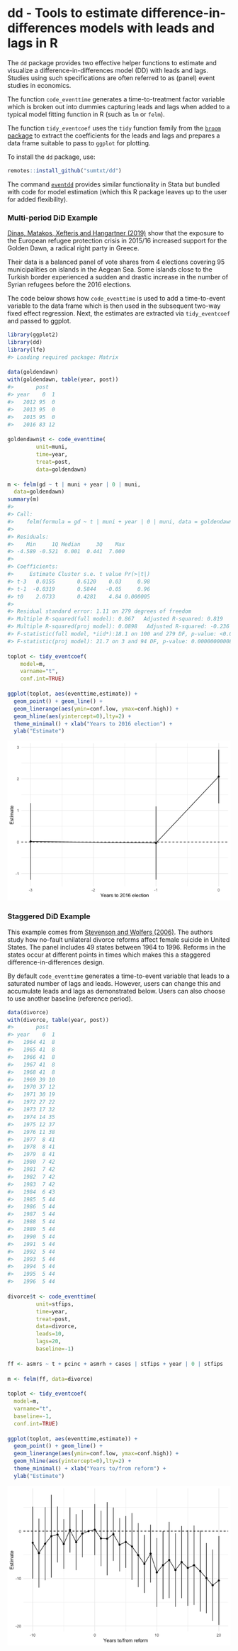dd - Tools to estimate difference-in-differences models with leads and
lags in R
================

The `dd` package provides two effective helper functions to estimate and
visualize a difference-in-differences model (DD) with leads and lags.
Studies using such specifications are often referred to as (panel) event
studies in economics.

The function `code_eventtime` generates a time-to-treatment factor
variable which is broken out into dummies capturing leads and lags when
added to a typical model fitting function in R (such as `lm` or `felm`).

The function `tidy_eventcoef` uses the `tidy` function family from the
[`broom` package](https://broom.tidymodels.org/) to extract the
coefficients for the leads and lags and prepares a data frame suitable
to pass to `ggplot` for plotting.

To install the `dd` package, use:

``` r
remotes::install_github("sumtxt/dd")
```

The command [`eventdd`](http://ftp.iza.org/dp13524.pdf) provides similar
functionality in Stata but bundled with code for model estimation (which
this R package leaves up to the user for added flexibility).

### Multi-period DiD Example

[Dinas, Matakos, Xefteris and Hangartner
(2019)](https://doi.org/10.1017/pan.2018.48) show that the exposure to
the European refugee protection crisis in 2015/16 increased support for
the Golden Dawn, a radical right party in Greece.

Their data is a balanced panel of vote shares from 4 elections covering
95 municipalities on islands in the Aegean Sea. Some islands close to
the Turkish border experienced a sudden and drastic increase in the
number of Syrian refugees before the 2016 elections.

The code below shows how `code_eventtime` is used to add a time-to-event
variable to the data frame which is then used in the subsequent two-way
fixed effect regression. Next, the estimates are extracted via
`tidy_eventcoef` and passed to ggplot.

``` r
library(ggplot2)
library(dd)
library(lfe)
#> Loading required package: Matrix

data(goldendawn)
with(goldendawn, table(year, post))
#>       post
#> year    0  1
#>   2012 95  0
#>   2013 95  0
#>   2015 95  0
#>   2016 83 12

goldendawn$t <- code_eventtime(
         unit=muni,
         time=year,
         treat=post,
         data=goldendawn)

m <- felm(gd ~ t | muni + year | 0 | muni, 
  data=goldendawn)
summary(m)
#> 
#> Call:
#>    felm(formula = gd ~ t | muni + year | 0 | muni, data = goldendawn) 
#> 
#> Residuals:
#>    Min     1Q Median     3Q    Max 
#> -4.589 -0.521  0.001  0.441  7.000 
#> 
#> Coefficients:
#>     Estimate Cluster s.e. t value Pr(>|t|)
#> t-3   0.0155       0.6120    0.03     0.98
#> t-1  -0.0319       0.5844   -0.05     0.96
#> t0    2.0733       0.4281    4.84 0.000005
#> 
#> Residual standard error: 1.11 on 279 degrees of freedom
#> Multiple R-squared(full model): 0.867   Adjusted R-squared: 0.819 
#> Multiple R-squared(proj model): 0.0898   Adjusted R-squared: -0.236 
#> F-statistic(full model, *iid*):18.1 on 100 and 279 DF, p-value: <0.0000000000000002 
#> F-statistic(proj model): 21.7 on 3 and 94 DF, p-value: 0.0000000000887

toplot <- tidy_eventcoef(
    model=m, 
    varname="t",
    conf.int=TRUE)

ggplot(toplot, aes(eventtime,estimate)) + 
  geom_point() + geom_line() + 
  geom_linerange(aes(ymin=conf.low, ymax=conf.high)) + 
  geom_hline(aes(yintercept=0),lty=2) + 
  theme_minimal() + xlab("Years to 2016 election") + 
  ylab("Estimate")
```

![](README_files/figure-gfm/unnamed-chunk-3-1.png)<!-- -->

### Staggered DiD Example

This example comes from [Stevenson and Wolfers
(2006)](https://doi.org/10.1093/qje/121.1.267). The authors study how
no-fault unilateral divorce reforms affect female suicide in United
States. The panel includes 49 states between 1964 to 1996. Reforms in
the states occur at different points in times which makes this a
staggered difference-in-differences design.

By default `code_eventtime` generates a time-to-event variable that
leads to a saturated number of lags and leads. However, users can change
this and accumulate leads and lags as demonstrated below. Users can also
choose to use another baseline (reference period).

``` r
data(divorce)
with(divorce, table(year, post))
#>       post
#> year    0  1
#>   1964 41  8
#>   1965 41  8
#>   1966 41  8
#>   1967 41  8
#>   1968 41  8
#>   1969 39 10
#>   1970 37 12
#>   1971 30 19
#>   1972 27 22
#>   1973 17 32
#>   1974 14 35
#>   1975 12 37
#>   1976 11 38
#>   1977  8 41
#>   1978  8 41
#>   1979  8 41
#>   1980  7 42
#>   1981  7 42
#>   1982  7 42
#>   1983  7 42
#>   1984  6 43
#>   1985  5 44
#>   1986  5 44
#>   1987  5 44
#>   1988  5 44
#>   1989  5 44
#>   1990  5 44
#>   1991  5 44
#>   1992  5 44
#>   1993  5 44
#>   1994  5 44
#>   1995  5 44
#>   1996  5 44

divorce$t <- code_eventtime(
         unit=stfips,
         time=year,
         treat=post,
         data=divorce, 
         leads=10, 
         lags=20,
         baseline=-1)

ff <- asmrs ~ t + pcinc + asmrh + cases | stfips + year | 0 | stfips

m <- felm(ff, data=divorce)

toplot <- tidy_eventcoef(
  model=m, 
  varname="t", 
  baseline=-1, 
  conf.int=TRUE)

ggplot(toplot, aes(eventtime,estimate)) + 
  geom_point() + geom_line() + 
  geom_linerange(aes(ymin=conf.low, ymax=conf.high)) + 
  geom_hline(aes(yintercept=0),lty=2) + 
  theme_minimal() + xlab("Years to/from reform") + 
  ylab("Estimate")
```

![](README_files/figure-gfm/unnamed-chunk-4-1.png)<!-- -->
